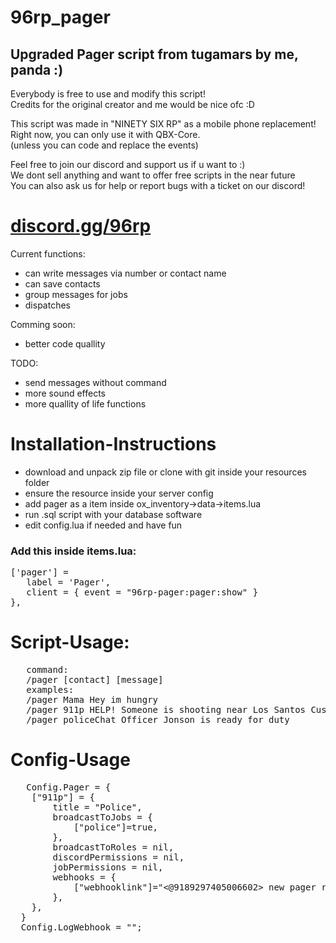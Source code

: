 # 96rp_pager
<h2>Upgraded Pager script from tugamars by me, panda :)</h2>
<p>
Everybody is free to use and modify this script!<br>
Credits for the original creator and me would be nice ofc :D<br>
</p>
<p>
This script was made in "NINETY SIX RP" as a mobile phone replacement!<br>
Right now, you can only use it with QBX-Core.<br>
(unless you can code and replace the events)<br>
</p>
<p>
Feel free to join our discord and support us if u want to :)<br>
We dont sell anything and want to offer free scripts in the near future<br>
You can also ask us for help or report bugs with a ticket on our discord!
</p>
<h1><a href="https://discord.gg/96rp">discord.gg/96rp</a></h1>
Current functions:
<ul>
   <li>can write messages via number or contact name</li>
   <li>can save contacts</li>
   <li>group messages for jobs</li>
   <li>dispatches</li>
</ul>

Comming soon:
<ul>
   <li>better code quallity</li>
</ul>
   

TODO:
<ul>
   <li>send messages without command</li>
   <li>more sound effects</li>
   <li>more quallity of life functions</li>
</ul>


<h1>Installation-Instructions</h1>
<ul>
   <li>download and unpack zip file or clone with git inside your resources folder</li>
   <li>ensure the resource inside your server config</li>
   <li>add pager as a item inside ox_inventory->data->items.lua</li>
   <li>run .sql script with your database software</li>
   <li>edit config.lua if needed and have fun</li>
</ul>

<h3>Add this inside items.lua:</h3>
<pre>
['pager'] =
   label = 'Pager',
   client = { event = "96rp-pager:pager:show" }
},
</pre>

<h1>Script-Usage:</h1>
<pre>
   command:
   /pager [contact] [message]
   examples:
   /pager Mama Hey im hungry                                          <- private message
   /pager 911p HELP! Someone is shooting near Los Santos Customs      <- police dispatch
   /pager policeChat Officer Jonson is ready for duty                 <- job groupchat
</pre>

<h1>Config-Usage</h1>
<pre>
   Config.Pager = {
    ["911p"] = {                                                <- contact name (for /pager command)
        title = "Police",                                       <- name for discord logs
        broadcastToJobs = {                                     <- jobs that get the message
            ["police"]=true,
        },
        broadcastToRoles = nil,                                 <- discord roles that get the messages
        discordPermissions = nil,                               <- discord roles that are allowed to use this contact
        jobPermissions = nil,                                   <- jobs that are allowed to use this contact
        webhooks = {                                            <- webhook for discord messages
            ["webhooklink"]="<@9189297405006602> new pager received!"
        },
    },
  }
  Config.LogWebhook = "";                                       <- webhook for discord logs
</pre>
